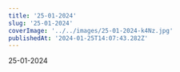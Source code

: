 ```yaml
---
title: '25-01-2024'
slug: '25-01-2024'
coverImage: '../../images/25-01-2024-k4Nz.jpg'
publishedAt: '2024-01-25T14:07:43.282Z'
---
```


25-01-2024